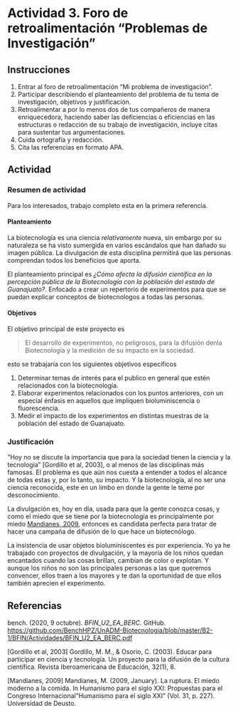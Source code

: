 # Actividad 3. Foro de retroalimentación “Problemas de Investigación”

## Instrucciones

1. Entrar al foro de retroalimentación “Mi problema de investigación”.
2. Participar describiendo el planteamiento del problema de tu tema de investigación, objetivos y justificación.
3. Retroalimentar a por lo menos dos de tus compañeros de manera enriquecedora, haciendo saber las deficiencias o eficiencias en las estructuras o redacción de su trabajo de investigación, incluye citas para sustentar tus argumentaciones.
4. Cuida ortografía y redacción.
5. Cita las referencias en formato APA.


## Actividad

### Resumen de actividad

Para los interesados, trabajo completo esta en la primera referencia.

#### Planteamiento

La biotecnología es una ciencia _relativamente_ nueva, sin embargo por su naturaleza se ha visto sumergida en varios escándalos que han dañado su imagen pública. La divulgación de esta disciplina permitirá que las personas comprendan todos los beneficios que aporta.

El planteamiento principal es _¿Cómo afecta la difusión científica en la percepción pública de
la Biotecnología con la población del estado de Guanajuato?_. Enfocado a crear un repertorio de experimentos para que se puedan explicar conceptos de biotecnologos a todas las personas.


#### Objetivos

El objetivo principal de este proyecto es

> El desarrollo de experimentos, no peligrosos, para la difusión denla Biotecnología y la medición de su impacto en la sociedad.

esto se trabajaría con los siguientes objetivos específicos

1. Determinar temas de interés para el publico en general que estén
relacionados con la biotecnología.
2. Elaborar experimentos relacionados con los puntos anteriores, con
un especial énfasis en aquellos que impliquen bioluminiscencia o
fluorescencia.
3. Medir el impacto de los experimentos en distintas muestras de la
población del estado de Guanajuato.


### Justificación
 
”Hoy no se discute la importancia que para la sociedad tienen la ciencia y la tecnología” [Gordillo et al, 2003], o al menos de las disciplinas más famosas. El problema es que aún nos cuesta a entender a todos el alcance de todas estas y, por lo tanto, su impacto. Y la biotecnología, al no ser una ciencia reconocida, este en un limbo en donde la gente le teme por desconocimiento.

La divulgación es, hoy en día, usada para que la gente conozca cosas, y como el miedo que se tiene por la biotecnología es principalmente por miedo [Mandianes, 2009](#referencias), entonces es candidata perfecta para tratar de hacer una campaña de difusión de lo que hace un biotecnólogo.

La insistencia de usar objetos bioluminiscentes es por experiencia. Yo ya he trabajado con proyectos de divulgación, y la mayoría de los niños quedan encantados cuando las cosas brillan, cambian de color o explotan. Y aunque los niños no son las principales personas a las que queremos convencer, ellos traen a los mayores y te dan la oportunidad de que ellos también aprecien el experimento.



## Referencias

bench. (2020, 9 octubre). _BFIN\_U2\_EA\_BERC._ GitHub. <https://github.com/BenchHPZ/UnADM-Biotecnologia/blob/master/B2-1/BFIN/Actividades/BFIN_U2_EA_BERC.pdf>

[Gordillo et al, 2003] Gordillo, M. M., & Osorio, C. (2003). Educar para participar en ciencia y tecnologı́a. Un proyecto para la difusión de la cultura cientı́fica. Revista Iberoamericana de Educación, 32(1), 8.

[Mandianes, 2009] Mandianes, M. (2009, January). La ruptura. El miedo moderno
a la comida. In Humanismo para el siglo XXI: Propuestas para el Congreso
Internacional”Humanismo para el siglo XXI” (Vol. 31, p. 227). Universidad de
Deusto.
